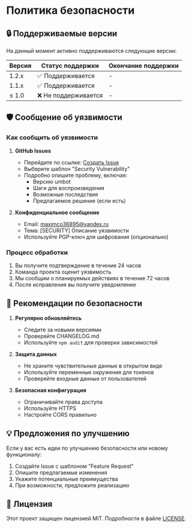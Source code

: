 # Политика безопасности

## 🔒 Поддерживаемые версии

На данный момент активно поддерживаются следующие версии:

| Версия | Статус поддержки     | Окончание поддержки |
| ------ | -------------------- | ------------------- |
| 1.2.x  | ✅ Поддерживается    | -                   |
| 1.1.x  | ✅ Поддерживается    | -                   |
| ≤ 1.0  | ❌ Не поддерживается | -                   |

## 🛡️ Сообщение об уязвимости

### Как сообщить об уязвимости

1. **GitHub Issues**

    - Перейдите по ссылке: [Создать Issue](https://github.com/max36895/universal_bot-ts/issues/new/choose)
    - Выберите шаблон "Security Vulnerability"
    - Подробно опишите проблему, включая:
        - Версию umbot
        - Шаги для воспроизведения
        - Возможные последствия
        - Предлагаемое решение (если есть)

2. **Конфиденциальное сообщение**
    - Email: maximco36895@yandex.ru
    - Тема: [SECURITY] Описание уязвимости
    - Используйте PGP-ключ для шифрования (опционально)

### Процесс обработки

1. Вы получите подтверждение в течение 24 часов
2. Команда проекта оценит уязвимость
3. Мы сообщим о планируемых действиях в течение 72 часов
4. После исправления вы получите уведомление

## 🔐 Рекомендации по безопасности

1. **Регулярно обновляйтесь**

    - Следите за новыми версиями
    - Проверяйте CHANGELOG.md
    - Используйте `npm audit` для проверки зависимостей

2. **Защита данных**

    - Не храните чувствительные данные в открытом виде
    - Используйте переменные окружения для токенов
    - Проверяйте входные данные от пользователей

3. **Безопасная конфигурация**
    - Ограничивайте права доступа
    - Используйте HTTPS
    - Настройте CORS правильно

## 💡 Предложения по улучшению

Если у вас есть идеи по улучшению безопасности или новому функционалу:

1. Создайте Issue с шаблоном "Feature Request"
2. Опишите предлагаемые изменения
3. Укажите потенциальные преимущества
4. При возможности, предложите реализацию

## 📜 Лицензия

Этот проект защищен лицензией MIT. Подробности в файле [LICENSE](LICENSE).
